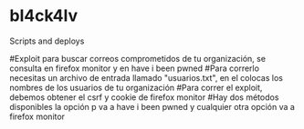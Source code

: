 # bl4ck4lv
Scripts and deploys

#Exploit para buscar correos comprometidos de tu organización, se consulta en firefox monitor y en have i been pwned
#Para correrlo necesitas un archivo de entrada llamado "usuarios.txt", en el colocas los nombres de los usuarios de tu organización
#Para correr el exploit, debemos obtener el csrf y cookie de firefox monitor
#Hay dos métodos disponibles la opción p va a have i been pwned y cualquier otra opción va a firefox monitor
